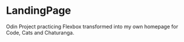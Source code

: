 # LandingPage
Odin Project practicing Flexbox transformed into my own homepage for Code, Cats and Chaturanga. 
